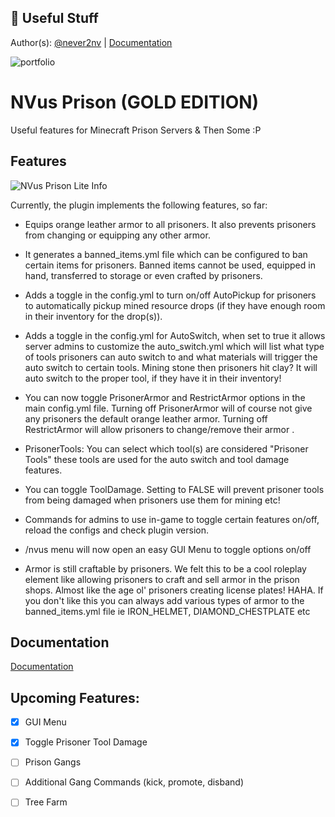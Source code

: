## 🔗 Useful Stuff
Author(s): [@never2nv](https://git.fngnation.net/never2nv)
| [Documentation](https://www.spigotmc.org/resources/nvus-prison-lite.115441/field?field=documentation)

![portfolio](https://img.shields.io/badge/my_portfolio-000?style=for-the-badge&logo=ko-fi&logoColor=white)

# NVus Prison (GOLD EDITION)

Useful features for Minecraft Prison Servers & Then Some :P




## Features
![NVus Prison Lite Info](https://git.fngnation.net/never2nv/NVus_Prison_Lite/raw/branch/main/assets/plugin_info.png)

Currently, the plugin implements the following features, so far:

- Equips orange leather armor to all prisoners. It also prevents prisoners from changing or equipping any other armor.

- It generates a banned_items.yml file which can be configured to ban certain items for prisoners. Banned items cannot be used, equipped in hand, transferred to storage or even crafted by prisoners.

- Adds a toggle in the config.yml to turn on/off AutoPickup for prisoners to automatically pickup mined resource drops (if they have enough room in their inventory for the drop(s)).

- Adds a toggle in the config.yml for AutoSwitch, when set to true it allows server admins to customize the auto_switch.yml which will list what type of tools prisoners can auto switch to and what materials will trigger the auto switch to certain tools. Mining stone then prisoners hit clay? It will auto switch to the proper tool, if they have it in their inventory!

- You can now toggle PrisonerArmor and RestrictArmor options in the main config.yml file. Turning off PrisonerArmor will of course not give any prisoners the default orange leather armor. Turning off RestrictArmor will allow prisoners to change/remove their armor
    .
- PrisonerTools: You can select which tool(s) are considered "Prisoner Tools" these tools are used for the auto switch and tool damage features.

- You can toggle ToolDamage. Setting to FALSE will prevent prisoner tools from being damaged when prisoners use them for mining etc!

- Commands for admins to use in-game to toggle certain features on/off, reload the configs and check plugin version.

- /nvus menu will now open an easy GUI Menu to toggle options on/off

- Armor is still craftable by prisoners. We felt this to be a cool roleplay element like allowing prisoners to craft and sell armor in the prison shops. Almost like the age ol' prisoners creating license plates! HAHA. If you don't like this you can always add various types of armor to the banned_items.yml file ie IRON_HELMET, DIAMOND_CHESTPLATE etc


## Documentation

[Documentation](https://www.spigotmc.org/resources/nvus-prison-lite.115441/field?field=documentation)

## Upcoming Features:
 - [X]  GUI Menu
 - [X]  Toggle Prisoner Tool Damage
 - [ ]  Prison Gangs
 - [ ]  Additional Gang Commands (kick, promote, disband)
 - [ ]  Tree Farm

